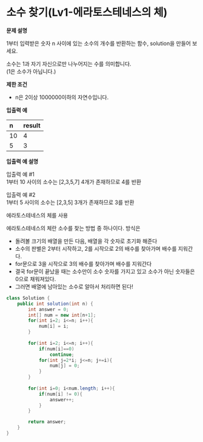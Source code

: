 # 소수 찾기\(Lv1-에라토스테네스의 체\)

**문제 설명**

1부터 입력받은 숫자 n 사이에 있는 소수의 개수를 반환하는 함수, solution을 만들어 보세요. 

소수는 1과 자기 자신으로만 나누어지는 수를 의미합니다.  
\(1은 소수가 아닙니다.\)

**제한 조건**

* n은 2이상 1000000이하의 자연수입니다.

**입출력 예**

| n | result |
| :--- | :--- |
| 10 | 4 |
| 5 | 3 |

**입출력 예 설명**

입출력 예 \#1  
1부터 10 사이의 소수는 \[2,3,5,7\] 4개가 존재하므로 4를 반환

입출력 예 \#2  
1부터 5 사이의 소수는 \[2,3,5\] 3개가 존재하므로 3를 반환



에라토스테네스의 체를 사용

에라토스테네스의 체란 소수를 찾는 방법 중 하나이다. 방식은

* 돌려볼 크기의 배열을 만든 다음, 배열을 각 숫자로 초기화 해준다
* 소수의 판별은 2부터 시작하고, 2를 시작으로 2의 배수를 찾아가며 배수를 지워간다.
* for문으로 3을 시작으로 3의 배수를 찾아가며 배수를 지워간다
* 결국 for문이 끝났을 때는 소수만이 소수 숫자를 가지고 있고 소수가 아닌 숫자들은 0으로 채워져있다.
* 그러면 배열에 남아있는 소수로 알아서 처리하면 된다!

```java
class Solution {
    public int solution(int n) {
        int answer = 0;
        int[] num = new int[n+1];
        for(int i=2; i<=n; i++){
            num[i] = i;
        }
        
        for(int i=2; i<=n; i++){
            if(num[i]==0)
                continue;
            for(int j=2*i; j<=n; j+=i){
                num[j] = 0;
            }
        }
        
        for(int i=0; i<num.length; i++){
            if(num[i] != 0){
                answer++;
            }
        }

        return answer;
    }
}
```


